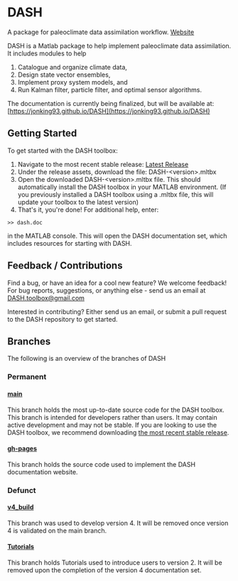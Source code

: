 # DASH
A package for paleoclimate data assimilation workflow.
[Website](https://jonking93.github.io/DASH)

DASH is a Matlab package to help implement paleoclimate data assimilation. It includes modules to help
1. Catalogue and organize climate data, 
2. Design state vector ensembles,
3. Implement proxy system models, and
4. Run Kalman filter, particle filter, and optimal sensor algorithms.

The documentation is currently being finalized, but will be available at: [https://jonking93.github.io/DASH](https://jonking93.github.io/DASH)


## Getting Started

To get started with the DASH toolbox:

1. Navigate to the most recent stable release: [Latest Release](https://github.com/JonKing93/DASH/releases/latest)
2. Under the release assets, download the file: DASH-\<version\>.mltbx
3. Open the downloaded DASH-\<version\>.mltbx file. This should automatically install the DASH toolbox in your MATLAB environment. 
(If you previously installed a DASH toolbox using a .mltbx file, this will update your toolbox to the latest version)
4. That's it, you're done! For additional help, enter:
```
>> dash.doc
```
in the MATLAB console. This will open the DASH documentation set, which includes resources for starting with DASH.


## Feedback / Contributions

Find a bug, or have an idea for a cool new feature? We welcome feedback! 
For bug reports, suggestions, or anything else - send us an email at DASH.toolbox@gmail.com

Interested in contributing? Either send us an email, or submit a pull request to the DASH repository to get started.


## Branches
The following is an overview of the branches of DASH

### Permanent

#### [main](https://github.com/JonKing93/DASH/tree/main)
This branch holds the most up-to-date source code for the DASH toolbox. This branch is intended for developers rather than users. It may contain active development and may not be stable. If you are looking to use the DASH toolbox, we recommend downloading [the most recent stable release](https://github.com/JonKing93/DASH/releases/latest).

#### [gh-pages](https://github.com/JonKing93/DASH/tree/v4_build)
This branch holds the source code used to implement the DASH documentation website.


### Defunct

#### [v4_build](https://github.com/JonKing93/DASH/tree/v4_build)
This branch was used to develop version 4. It will be removed once version 4 is validated on the main branch.

#### [Tutorials](https://github.com/JonKing93/DASH/tree/Tutorials)
This branch holds Tutorials used to introduce users to version 2. It will be removed upon the completion of the version 4 documentation set.
